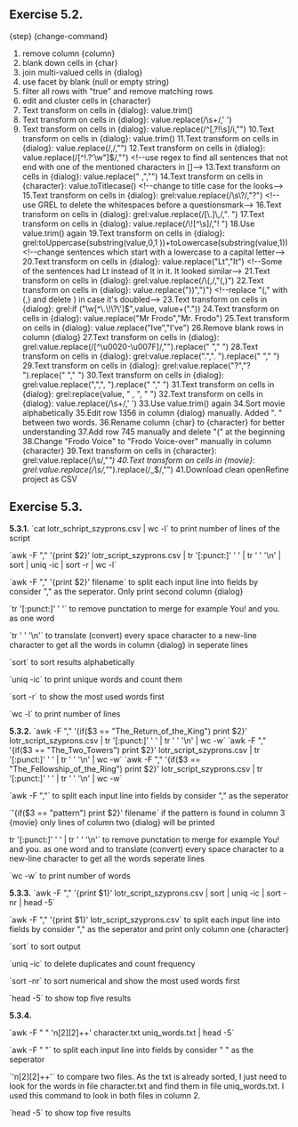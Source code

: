## Exercise 5.2. ##
{step} {change-command} 
1. remove column {column} 
2. blank down cells in {char}
3. join multi-valued cells in {dialog} <!--these three steps can merge the data-->
4. use facet by blank (null or empty string)
5. filter all rows with "true" and remove matching rows
6. edit and cluster cells in {character} <!--merge characters when ther're not homogenous-->
7. Text transform on cells in {dialog}: value.trim() <!--trim leading and trailing whitespaces-->
8. Text transform on cells in {dialog}: value.replace(/\s+/,' ') <!--collapse consecutive whitespaces-->
9. Text transform on cells in {dialog}: value.replace(/^[\,\?\!\s]/i,"") <!--use regex to find all sentences which start with "," "?" "!" or whitespace and replace them with ""-->
10.Text transform on cells in {dialog}: value.trim()
11.Text transform on cells in {dialog}: value.replace(/\,/,"") <!--use regex to find all commas at the end of an sentence and replace them with ""-->
12.Text transform on cells in {dialog}: value.replace(/[^\!\.\?\'\w\"]$/,"") <!--use regex to find all sentences that not end with one of the mentioned characters in []-->
13.Text transform on cells in {dialog}: value.replace(" ,","") 
14.Text transform on cells in {character}: value.toTitlecase() <!--change to title case for the looks-->
15.Text transform on cells in {dialog}: grel:value.replace(/\s\?/,"?") <!--use GREL to delete the whitespaces before a questionsmark-->
16.Text transform on cells in {dialog}: grel:value.replace(/[\.]\,/,". ") 
17.Text transform on cells in {dialog}: value.replace(/\![^\s]/,"! ") 
18.Use value.trim() again
19.Text transform on cells in {dialog}: grel:toUppercase(substring(value,0,1 ))+toLowercase(substring(value,1)) <!--change sentences which start with a lowercase to a capital letter-->
20.Text transform on cells in {dialog}: value.replace("Lt","It") <!--Some of the sentences had Lt instead of It in it. It looked similar-->
21.Text transform on cells in {dialog}: grel:value.replace(/\(,/,"(,)")
22.Text transform on cells in {dialog}: value.replace("))",")") <!--replace "(," with (,) and delete ) in case it's doubled-->
23.Text transform on cells in {dialog}: grel:if ("\w[^\.\!\?\']$",value, value+(".")) <!--add a period at the end of a sentence-->
24.Text transform on cells in {dialog}: value.replace("Mr Frodo","Mr. Frodo") <!--to be homogenous-->
25.Text transform on cells in {dialog}: value.replace("Ive","I've") 
26.Remove blank rows in column {dialog}
27.Text transform on cells in {dialog}: grel:value.replace(/[^\u0020-\u007F]/,"").replace(" "," ") <!--Remove all double code characters (doubled whitespaces for example)-->
28.Text transform on cells in {dialog}: grel:value.replace(".",". ").replace(" "," ") <!--Replace sentences with no whitespace between begin and end-->
29.Text transform on cells in {dialog}: grel:value.replace("?","? ").replace(" "," ") <!--Replace sentences with no whitespace between begin and end-->
30.Text transform on cells in {dialog}: grel:value.replace(",",", ").replace(" "," ") <!--Replace sentences with no whitespace between begin and end-->
31.Text transform on cells in {dialog}: grel:replace(value, " , ", " ") <!--to remove all unnessecary commas after "!" "?" or "."-->
32.Text transform on cells in {dialog}: value.replace(/\s+/,' ') <!--collapse consecutive whitespaces-->
33.Use value.trim() again
34.Sort movie alphabetically
35.Edit row 1356 in column {dialog} manually. Added ". " between two words.
36.Rename column {char} to {character} for better understanding
37.Add row 745 manually and delete "(" at the beginning
38.Change "Frodo Voice" to "Frodo Voice-over" manually in column {character}
39.Text transform on cells in {character}: grel:value.replace(/\s/,"_") <!--use "_" instead of a whitespace in column {character} and {movie} to avoid confusion when I analyse the data-->
40.Text transform on cells in {movie}: grel:value.replace(/\s/,"_").replace(/\_$/,"")<!--to avoid confusion when I analyse the data-->
41.Download clean openRefine project as CSV 


## Exercise 5.3. ##
**5.3.1.**
´cat lotr_schript_szyprons.csv | wc -l´ to print number of lines of the script

´awk -F "," '{print $2}' lotr_script_szyprons.csv | tr '[:punct:]' ' ' | tr ' ' '\n' | sort | uniq -ic | sort -r | wc -l´

´awk -F "," '{print $2}' filename´ to split each input line into fields by consider "," as the seperator. Only print second column {dialog} <!--awk is an extra language for these patters-->

´tr '[:punct:]' ' '´ to remove punctation to merge for example You! and you. as one word

´tr ' ' '\n'´ to translate (convert) every space character to a new-line character to get all the words in column {dialog} in seperate lines

´sort´ to sort results alphabetically

´uniq -ic´ to print unique words and count them

´sort -r´ to show the most used words first 

´wc -l´ to print number of lines

**5.3.2.**
´awk -F "," '{if($3 == "The_Return_of_the_King") print $2}' lotr_script_szyprons.csv | tr '[:punct:]' ' ' | tr ' ' '\n' | wc -w´ 
´awk -F "," '{if($3 == "The_Two_Towers") print $2}' lotr_script_szyprons.csv | tr '[:punct:]' ' ' | tr ' ' '\n' | wc -w´ 
´awk -F "," '{if($3 == "The_Fellowship_of_the_Ring") print $2}' lotr_script_szyprons.csv | tr '[:punct:]' ' ' | tr ' ' '\n' | wc -w´ 
<!--Unfortunalety, I wasn't able to print the number of words all in one command. The results are shown in Distribution_Movie.txt-->

´awk -F ","´ to split each input line into fields by consider "," as the seperator

´'{if($3 == "pattern") print $2}' filename´ if the pattern is found in column 3 {movie} only lines of column two {dialog} will be printed

tr '[:punct:]' ' ' | tr ' ' '\n'´ to remove punctation to merge for example You! and you. as one word and to translate (convert) every space character to a new-line character to get all the words seperate lines

´wc -w´ to print number of words


**5.3.3.**
´awk -F "," '{print $1}' lotr_script_szyprons.csv | sort | uniq -ic | sort -nr | head -5´

´awk -F "," '{print $1}' lotr_script_szyprons.csv´ to split each input line into fields by consider "," as the seperator and print only column one {character}

´sort´ to sort output

´uniq -ic´ to delete duplicates and count frequency

´sort -nr´ to sort numerical and show the most used words first

´head -5´ to show top five results

**5.3.4.**
<!--At first, I saved the results of 5.3.1. in uniq_words.txt and created an extra textfile with all characters in character.txt. This made is easier to compare these two files and filter the matching patterns.-->
´awk -F " " 'n[$2][$2]++' character.txt uniq_words.txt | head -5´

´awk -F " "´ to split each input line into fields by consider " " as the seperator

´'n[$2][$2]++'´ to compare two files. As the txt is already sorted, I just need to look for the words in file character.txt and find them in file uniq_words.txt. I used this command to look in both files in column 2.

´head -5´ to show top five results

